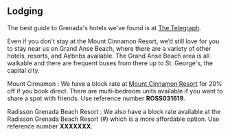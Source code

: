 ## Lodging

The best guide to Grenada's hotels we've found is at [The Telegraph](https://www.telegraph.co.uk/travel/destinations/caribbean/grenada/hotels/).

Even if you don't stay at the Mount Cinnamon Resort, we’d still love for you to stay near us on Grand Anse Beach, where there are a variety of other hotels, resorts, and Airbnbs available. The Grand Anse Beach area is all walkable and there are frequent buses from there up to St. George's, the capital city.

Mount Cinnamon
: We have a block rate at [Mount Cinnamon Resort](https://mountcinnamongrenadahotel.com/) for 20% off if you book direct. There are multi-bedroom units available if you want to share a spot with friends. Use reference number **ROSS031619**.

Radisson Grenada Beach Resort
: We also have a block rate available at the Radisson Grenada Beach Resort (#) which is a more affordable option. Use reference number **XXXXXXX**.

